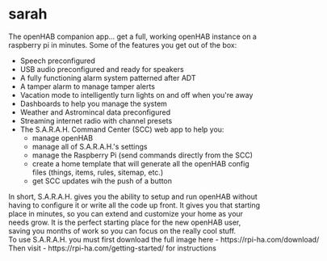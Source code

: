 # sarah
The openHAB companion app... get a full, working openHAB instance on a raspberry pi in minutes. Some of the features you get out of the box:
<ul>
 	<li>Speech preconfigured</li>
 	<li>USB audio preconfigured and ready for speakers</li>
 	<li>A fully functioning alarm system patterned after ADT</li>
 	<li>A tamper alarm to manage tamper alerts</li>
 	<li>Vacation mode to intelligently turn lights on and off when you're away</li>
 	<li>Dashboards to help you manage the system</li>
 	<li>Weather and Astromincal data preconfigured</li>
 	<li>Streaming internet radio with channel presets</li>
 	<li>The S.A.R.A.H. Command Center (SCC) web app to help you:
<ul>
 	<li>manage openHAB</li>
 	<li>manage all of S.A.R.A.H.'s settings</li>
 	<li>manage the Raspberry Pi (send commands directly from the SCC)</li>
 	<li>create a home template that will generate all the openHAB config files (things, items, rules, sitemap, etc.)</li>
 	<li>get SCC updates wih the push of a button</li>
</ul>
</li>
</ul>
In short, S.A.R.A.H. gives you the ability to setup and run openHAB without having to configure it or write all the code up front. It gives you that starting place in minutes, so you can extend and customize your home as your needs grow. It is the perfect starting place for the new openHAB user, saving you months of work so you can focus on the really cool stuff.
<br/>
<nobr>To use S.A.R.A.H. you must first download the full image here - https://rpi-ha.com/download/</nobr>
<nobr>Then visit - https://rpi-ha.com/getting-started/ for instructions</nobr>
